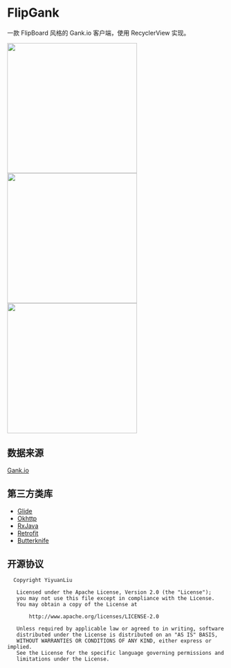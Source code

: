 # FlipGank

一款 FlipBoard 风格的 Gank.io 客户端，使用 RecyclerView 实现。

<image src="./images/screenshot1.png" width="300"/>
<image src="./images/screenshot3.png" width="300"/>
<image src="./images/screenshot4.png" width="300"/>

## 数据来源

[Gank.io](http://gank.io)

## 第三方类库

- [Glide](https://github.com/bumptech/glide)
- [Okhttp](http://square.github.io/okhttp/)
- [RxJava](https://github.com/ReactiveX/RxJava)
- [Retrofit](https://square.github.io/retrofit/)
- [Butterknife](http://jakewharton.github.io/butterknife/)

## 开源协议

```
  Copyright YiyuanLiu

   Licensed under the Apache License, Version 2.0 (the "License");
   you may not use this file except in compliance with the License.
   You may obtain a copy of the License at

       http://www.apache.org/licenses/LICENSE-2.0

   Unless required by applicable law or agreed to in writing, software
   distributed under the License is distributed on an "AS IS" BASIS,
   WITHOUT WARRANTIES OR CONDITIONS OF ANY KIND, either express or implied.
   See the License for the specific language governing permissions and
   limitations under the License.
```
